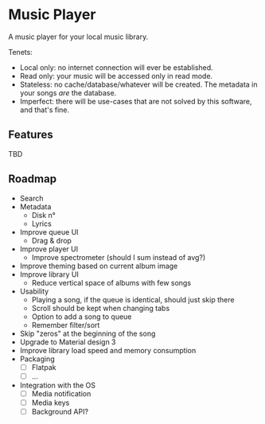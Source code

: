 # Music Player

A music player for your local music library.

Tenets:
 - Local only: no internet connection will ever be established.
 - Read only: your music will be accessed only in read mode.
 - Stateless: no cache/database/whatever will be created. The metadata in your songs _are_ the database.
 - Imperfect: there will be use-cases that are not solved by this software, and that's fine.

## Features

TBD

## Roadmap

- Search
- Metadata
  - Disk n°
  - Lyrics
- Improve queue UI
  - Drag & drop
- Improve player UI
  - Improve spectrometer (should I sum instead of avg?)
- Improve theming based on current album image
- Improve library UI
  - Reduce vertical space of albums with few songs
- Usability
  - Playing a song, if the queue is identical, should just skip there
  - Scroll should be kept when changing tabs
  - Option to add a song to queue
  - Remember filter/sort
- Skip "zeros" at the beginning of the song
- Upgrade to Material design 3
- Improve library load speed and memory consumption
- Packaging
  - [ ] Flatpak
  - [ ] ...
- Integration with the OS
  - [ ] Media notification
  - [ ] Media keys
  - [ ] Background API?
